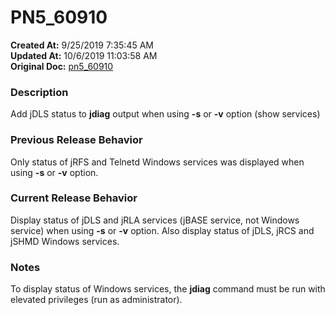 # PN5_60910

**Created At:** 9/25/2019 7:35:45 AM  
**Updated At:** 10/6/2019 11:03:58 AM  
**Original Doc:** [pn5_60910](https://docs.jbase.com/75024-5-7-4-release-notes/pn5_60910)  


### Description

Add jDLS status to **jdiag** output when using **-s** or **-v** option (show services)



### Previous Release Behavior

Only status of jRFS and Telnetd Windows services was displayed when using **-s** or **-v** option.



### Current Release Behavior

Display status of jDLS and jRLA services (jBASE service, not Windows service) when using **-s** or **-v** option. Also display status of jDLS, jRCS and jSHMD Windows services.



### Notes

To display status of Windows services, the **jdiag** command must be run with elevated privileges (run as administrator).
